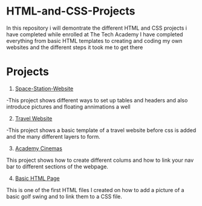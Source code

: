 # HTML-and-CSS-Projects
In this repository i will demontrate the different HTML and CSS projects i have completed while enrolled at The Tech Academy
I have completed everything from basic HTML templates to creating and coding my own websites and the different steps it took me to get there
<h1>Projects</h1>

1. [Space-Station-Website](https://github.com/ericstearns/HTML-and-CSS-Projects/blob/main/project2/index.html)
<p>-This project shows different ways to set up tables and headers and also introduce pictures and floating annimations a well</p>

2. [Travel Website](https://github.com/ericstearns/HTML-and-CSS-Projects/blob/main/One-Page%20Website/one_page_website.html)
<p>-This project shows a basic template of a travel website before css is added and the many different layers to form.</p>

3. [Academy Cinemas](https://github.com/ericstearns/HTML-and-CSS-Projects/blob/main/bootstrap4_project/academy_cinemas.html)
<p>This project shows how to create different colums and how to link your nav bar to different sections of the webpage.</p>

4. [Basic HTML Page](https://github.com/ericstearns/HTML-and-CSS-Projects/blob/main/Basic_HTML_and_CSS/Basic_HTML_1.html)
<p>This is one of the first HTML files I created on how to add a picture of a basic golf swing and to link them to a CSS file. </p>
